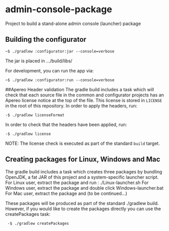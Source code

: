 # admin-console-package
Project to build a stand-alone admin console (launcher) package

## Building the configurator
```
~$ ./gradlew :configurator:jar --console=verbose
```
The jar is placed in .../build/libs/

For development, you can run the app via:

```
~$ ./gradlew :configurator:run --console=verbose
```

##Apereo Header validation
The gradle build includes a task which will check that each source file in the common and configurator projects has an Apereo 
license notice at the top of the file. This license is stored in `LICENSE` in the root of this repository.
In order to apply the headers, run:

```
-$ ./gradlew licenseFormat
```
 In order to check that the headers have been applied, run:
 
 ```
 -$ ./gradlew license
 ```
NOTE: The license check is executed as part of the standard `build` target.

## Creating packages for Linux, Windows and Mac
The gradle build includes a task which creates three packages by bundling OpenJDK, a fat JAR of this project and a system-specific launcher script.
For Linux user, extract the package and run : ./Linux-launcher.sh
For Windows user, extract the package and double click Windows-launcher.bat
For Mac user, extract the package and (to be continued...)

These packages will be produced as part of the standard ./gradlew build. However, if you would like to create the packages directly you can use the createPackages task:

 ```
  -$ ./gradlew createPackages
 ```